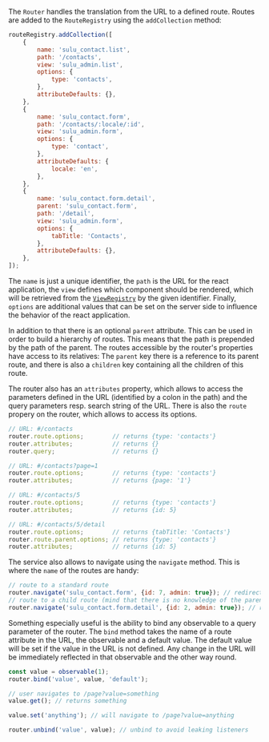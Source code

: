 The `Router` handles the translation from the URL to a defined route. Routes are added to the `RouteRegistry` using the
`addCollection` method:

```javascript static
routeRegistry.addCollection([
    {
        name: 'sulu_contact.list',
        path: '/contacts',
        view: 'sulu_admin.list',
        options: {
            type: 'contacts',
        },
        attributeDefaults: {},
    },
    {
        name: 'sulu_contact.form',
        path: '/contacts/:locale/:id',
        view: 'sulu_admin.form',
        options: {
            type: 'contact',
        },
        attributeDefaults: {
            locale: 'en',
        },
    },
    {
        name: 'sulu_contact.form.detail',
        parent: 'sulu_contact.form',
        path: '/detail',
        view: 'sulu_admin.form',
        options: {
            tabTitle: 'Contacts',
        },
        attributeDefaults: {},
    },
]);
```

The `name` is just a unique identifier, the `path` is the URL for the react application, the `view` defines which
component should be rendered, which will be retrieved from the [`ViewRegistry`](#viewrenderer) by the given identifier.
Finally, `options` are additional values that can be set on the server side to influence the behavior of the react
application.

In addition to that there is an optional `parent` attribute. This can be used in order to build a hierarchy of routes.
This means that the path is prepended by the path of the parent. The routes accessible by the router's properties have
access to its relatives: The `parent` key there is a reference to its parent route, and there is also a `children` key
containing all the children of this route.

The router also has an `attributes` property, which allows to access the parameters defined in the URL (identified by a
colon in the path) and the query parameters resp. search string of the URL. There is also the `route` propery on the
router, which allows to access its options.

```javascript static
// URL: #/contacts
router.route.options;        // returns {type: 'contacts'}
router.attributes;           // returns {}
router.query;                // returns {}

// URL: #/contacts?page=1
router.route.options;        // returns {type: 'contacts'}
router.attributes;           // returns {page: '1'}

// URL: #/contacts/5
router.route.options;        // returns {type: 'contacts'}
router.attributes;           // returns {id: 5}

// URL: #/contacts/5/detail
router.route.options;        // returns {tabTitle: 'Contacts'}
router.route.parent.options; // returns {type: 'contacts'}
router.attributes;           // returns {id: 5}
```

The service also allows to navigate using the `navigate` method. This is where the `name` of the routes are handy:

```javascript static
// route to a standard route
router.navigate('sulu_contact.form', {id: 7, admin: true}); // redirects to #/contacts/7?admin=true
// route to a child route (mind that there is no knowledge of the parent necessary)
router.navigate('sulu_contact.form.detail', {id: 2, admin: true}); // redirects to #/contacts/2/detail?admin=true
```

Something especially useful is the ability to bind any observable to a query parameter of the router. The `bind` method
takes the name of a route attribute in the URL, the observable and a default value. The default value will be set if
the value in the URL is not defined. Any change in the URL will be immediately reflected in that observable and the
other way round.

```javascript static
const value = observable(1);
router.bind('value', value, 'default');

// user navigates to /page?value=something
value.get(); // returns something

value.set('anything'); // will navigate to /page?value=anything

router.unbind('value', value); // unbind to avoid leaking listeners
```

